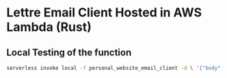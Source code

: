 # Lettre Email Client Hosted in AWS Lambda (Rust)

## Local Testing of the function

```sh
serverless invoke local -f personal_website_email_client -d \ '{"body": { "name":"John", "email": "john@john.com", "message": "test message"}}'
```
